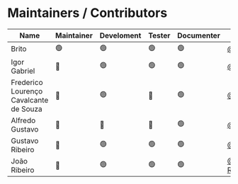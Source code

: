 # Maintainers / Contributors

Name| Maintainer     | Develoment | Tester         | Documenter     |Contact
---|----------------|-|----------------|----------------|---
Brito| :green_circle: | :green_circle:| :green_circle: |   :green_circle:| [@britodfbr](https://github.com/britodfbr)
Igor Gabriel| :red_circle:   | :green_circle:| :green_circle: |     :green_circle: | [@igorgabrielg](https://github.com/igorgabrielg)
Frederico Lourenço Cavalcante de Souza | :red_circle:   | :green_circle:| :red_circle:   | :green_circle:  | [@Fredvet00](https://github.com/Fredvet00)
Alfredo Gustavo | 🔴  | 🔴| 🔴 | :green_circle: |[@alfredogust](https://github.com/alfredogust)
Gustavo Ribeiro| :red_circle:   | :green_circle:| :green_circle: |  :green_circle: | [@Gustavo0121](https://github.com/Gustavo0121)
João Ribeiro| :red_circle:   | :green_circle:| :green_circle: |   :green_circle: | [@EVANGELISTA-RIBEIRO](https://github.com/EVANGELISTA-RIBEIRO)
